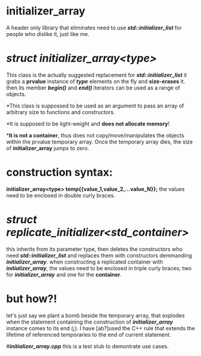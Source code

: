# initializer_array
A header only library that eliminates need to use ***std::initializer_list*** for people who dislike it, just like me. 

# *struct initializer_array\<type\>*
This class is the actually suggested replacement for ***std::initializer_list*** it grabs a **prvalue** instance of ***type*** elements on the fly and **size-erases** it.
then its member ***begin()*** and ***end()*** iterators can be used as a range of objects.

\*This class is suppossed to be used as an argument to pass an array of arbitrary size to functions and constructors.

\*It is supposed to be light-weight and **does not allocate memory**!

\***It is not a container**, thus does not copy/move/manipulates the objects within the prvalue temporary array. Once the temporary array dies,
the size of **initializer_array** jumps to zero.

# construction syntax:
**initializer_array\<type\> temp{{value_1,value_2,...value_N}};**
the values need to be enclosed in double curly braces.

# *struct replicate_initializer\<std_container\>*
this inherits from its parameter type, then deletes the constructors who need ***std::initializer_list*** and replaces them with constructors demmanding 
***initializer_array***. when constructing a replicated container with ***initializer_array***, the values need to be enclosed in triple curly braces;
two for ***initializer_array*** and one for the **container**.

# but how?!
let's just say we plant a bomb beside the temporary array, that explodes when the statement containing the construction of ***initializer_array*** instance
comes to its end (**;**). I have [ab?]used the C++ rule that extends the lifetime of referenced temporaries to the end of current statement.

#***initializer_array.cpp***
this is a test stub to demontrate use cases.

